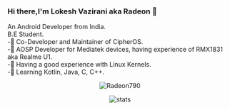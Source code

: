 ### Hi there,I'm Lokesh Vazirani aka Radeon 👋

An Android Developer from India.<br>
B.E Student.<br>
-👻 Co-Developer and Maintainer of CipherOS.<br>
-📱 AOSP Developer for Mediatek devices, having experience of RMX1831 aka Realme U1.<br>
-🥽 Having a good experience with Linux Kernels.<br>
-🐨 Learning Kotlin, Java, C, C++.<br>

<p align="center"> <img src="https://komarev.com/ghpvc/?username=RADEON7&style=flat-square" alt="Radeon790" /> </p>
<p align="center"> <img src="https://github-readme-stats.vercel.app/api?username=Radeon790&bg_color=30,e96443,904e95&title_color=fff&text_color=fff" alt="stats"/><br></p>
